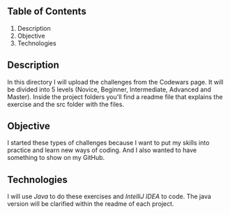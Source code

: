 ## Table of Contents
1. Description
2. Objective 
3. Technologies

## Description
In this directory I will upload the challenges from the Codewars page. It will be divided into 5 levels (Novice, Beginner, Intermediate, Advanced and Master). Inside the project folders you'll find a readme file that explains the exercise and the src folder with the files.

## Objective
I started these types of challenges because I want to put my skills into practice and learn new ways of coding. And I also wanted to have something to show on my GitHub.

## Technologies
I will use _Java_ to do these exercises and _IntelliJ IDEA_ to code. The java version will be clarified within the readme of each project.
